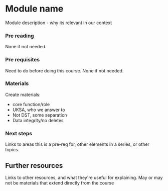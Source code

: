Module name
===========================

Module description - why its relevant in our context

### Pre reading

None if not needed.

### Pre requisites

Need to do before doing this course. None if not needed.

### Materials

Create materials:
- core function/role
- UKSA, who we answer to
- Not DST, some separation
- Data integrity/no deletes

### Next steps

Links to areas this is a pre-req for, other elements in a series, or other topics.



Further resources
----------------------------

Links to other resources, and what they're useful for explaining.
May or may not be materials that extend directly from the course